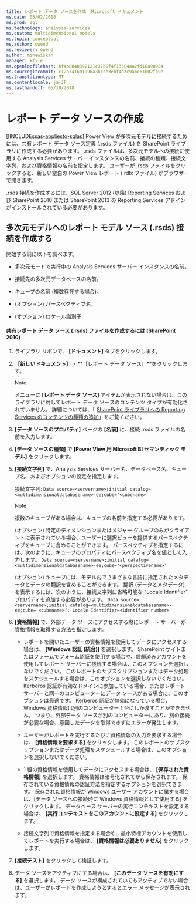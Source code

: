 ```yaml
---
title: レポート データ ソースを作成 |Microsoft ドキュメント
ms.date: 05/02/2018
ms.prod: sql
ms.technology: analysis-services
ms.custom: multidimensional-models
ms.topic: conceptual
ms.author: owend
ms.reviewer: owend
author: minewiskan
manager: kfile
ms.openlocfilehash: bf4b8048392121c37b6f4f13584aa2fd18a90984
ms.sourcegitcommit: c12a7416d1996a3bcce3ebf4a3c9abe61b02fb9e
ms.translationtype: MT
ms.contentlocale: ja-JP
ms.lasthandoff: 05/10/2018
---
```

# <a name="create-a-report-data-source"></a>レポート データ ソースの作成
[!INCLUDE[ssas-appliesto-sqlas](../../includes/ssas-appliesto-sqlas.md)]
  Power View が多次元モデルに接続するためには、共有レポート データ ソース定義 (.rsds ファイル) を SharePoint ライブラリに作成する必要があります。 .rsds ファイルは、多次元モデルへの接続に使用する Analysis Services サーバー インスタンスの名前、接続の種類、接続文字列、および資格情報の名前を指定します。 ユーザーが .rsds ファイルをクリックすると、新しい空白の Power View レポート (.rdlx ファイル) がブラウザーで開きます。  
  
 .rsds 接続を作成するには、SQL Server 2012 (以降) Reporting Services および SharePoint 2010 または SharePoint 2013 の Reporting Services アドインがインストールされている必要があります。  
  
## <a name="create-a-report-data-source-rsds-connection-to-a-multidimensional-model"></a>多次元モデルへのレポート モデル ソース (.rsds) 接続を作成する  
 開始する前に以下を調べます。  
  
-   多次元モードで実行中の Analysis Services サーバー インスタンスの名前。  
  
-   接続先の多次元データベースの名前。  
  
-   キューブの名前 (複数存在する場合)。  
  
-   (オプション) パースペクティブ名。  
  
-   (オプション) ロケール識別子  
  
#### <a name="to-create-a-shared-report-data-source-rsds-file-sharepoint-2010"></a>共有レポート データ ソース (.rsds) ファイルを作成するには (SharePoint 2010)  
  
1.  ライブラリ リボンで、 **[ドキュメント]** タブをクリックします。  
  
2.  **［新しいドキュメント］** > **［レポート データ ソース］**をクリックします。  
  
    > [!NOTE]  
    >  メニューに **[レポート データ ソース]** アイテムが表示されない場合は、このライブラリに対してレポート データ ソースのコンテンツ タイプが有効化されていません。 詳細については、「 [SharePoint ライブラリへの Reporting Services のコンテンツの種類の追加](../../reporting-services/report-server-sharepoint/add-reporting-services-content-types-to-a-sharepoint-library.md)」をご覧ください。  
  
3.  **[データ ソースのプロパティ]** ページの **[名前]** に、接続 .rsds ファイルの名前を入力します。  
  
4.  **[データ ソースの種類]** で **[Power View 用 Microsoft BI セマンティック モデル]** をクリックします。  
  
5.  **[接続文字列]** で、Analysis Services サーバー名、データベース名、キューブ名、およびオプションの設定を指定します。  
  
     接続文字列: `Data source=<servername>;initial catalog=<multidimensionaldatabasename>-ee;cube='<cubename>’`  
  
    > [!NOTE]  
    >  複数のキューブがある場合は、キューブの名前を指定する必要があります。  
  
     (オプション) 特定のディメンションまたはメジャー グループのみがクライアントに表示されている場合、ユーザーに選択ビューを提供するパースペクティブをキューブに含めることができます。 パースペクティブを指定するには、次のように、キューブのプロパティにパースペクティブ名を値として入力します。 `Data source=<servername>;initial catalog=<multidimensionaldatabasename>-ee;cube='<perspectivename>’`  
  
     (オプション) キューブには、モデル内でさまざまな言語に指定されたメタデータとデータの翻訳を含めることができます。 翻訳 (データとメタデータ) を表示するには、次のように、接続文字列に省略可能な "Locale Identifier" プロパティを追加する必要があります。 `Data source=<servername>;initial catalog=<multidimensionaldatabasename>-ee;cube='<cubename>’; Locale Identifier=<identifier number>`  
  
6.  **[資格情報]** で、外部データ ソースにアクセスする際にレポート サーバーが資格情報を取得する方法を指定します。  
  
    -   レポートを開いたユーザーの資格情報を使用してデータにアクセスする場合は、 **[Windows 認証 (統合)]** を選択します。 SharePoint サイトまたはファームでフォーム認証を使用する場合や、信頼済みアカウントを使用してレポート サーバーに接続する場合は、このオプションを選択しないでください。 このレポートのサブスクリプションまたはデータ処理をスケジュールする場合は、このオプションを選択しないでください。 Kerberos 認証が有効なドメインに参加している場合、またはレポート サーバーと同一のコンピューターにデータ ソースがある場合に、このオプションは最適です。 Kerberos 認証が無効になっている場合、Windows 資格情報は別のコンピューター 1 台にしか渡すことができません。 つまり、外部データ ソースが別のコンピューターにあり、別の接続が必要な場合、意図したデータを取得できずにエラーが発生します。  
  
    -   ユーザーがレポートを実行するたびに資格情報の入力を要求する場合は、 **[資格情報を要求する]** をクリックします。 このレポートのサブスクリプションまたはデータ処理をスケジュールする場合は、このオプションを選択しないでください。  
  
    -   1 組の資格情報を使用してデータにアクセスする場合は、 **[保存された資格情報]** を選択します。 資格情報は暗号化されてから保存されます。 保存されている資格情報の認証方法を指定するオプションを選択できます。 保存された資格情報が Windows ユーザー アカウントに属する場合は、[データ ソースへの接続時に Windows 資格情報として使用する] をクリックします。 データベース サーバーの実行コンテキストを設定する場合は、 **[実行コンテキストをこのアカウントに設定する]** をクリックします。  
  
    -   接続文字列で資格情報を指定する場合や、最小特権アカウントを使用してレポートを実行する場合は、 **[資格情報は必要ありません]** をクリックします。  
  
7.  **[接続テスト]** をクリックして検証します。  
  
8.  データ ソースをアクティブにする場合は、 **[このデータ ソースを有効にする]** を選択します。 データ ソースが構成されていてもアクティブでない場合は、ユーザーがレポートを作成しようとするとエラー メッセージが表示されます。  
  
  
